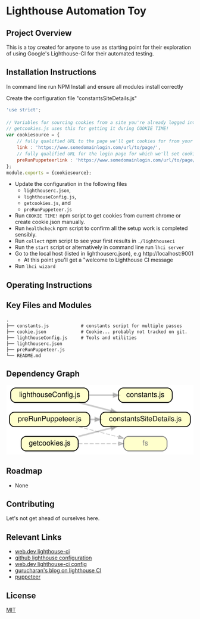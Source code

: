 # Lighthouse Automation Toy

## Project Overview
This is a toy created for anyone to use as starting point for their exploration of using Google's Lighthouse-CI for their automated testing. 

## Installation Instructions
In command line run NPM Install and ensure all modules install correctly

Create the configuration file "constantsSiteDetails.js"
```javascript
'use strict';

// Variables for sourcing cookies from a site you're already logged into.
// getcookies.js uses this for getting it during COOKIE TIME!
var cookiesource = {
    // fully qualified URL to the page we'll get cookies for from your current browser.
    link : 'https://www.somedomainlogin.com/url/to/page/',
    // fully qualified URL for the login page for which we'll set cookies with puppeteer.
    preRunPuppeteerlink : 'https://www.somedomainlogin.com/url/to/page/',
};
module.exports = {cookiesource};

```

- Update the configuration in the following files
  - `lighthouserc.json`, 
  - `lighthouseConfig.js`, 
  - `getcookies.js`, and 
  - `preRunPuppeteer.js`
- Run `COOKIE TIME!` npm script to get cookies from current chrome or create cookie.json manually.
- Run `healthcheck` npm script to confirm all the setup work is completed sensibly.
- Run `collect` npm script to see your first results in `./lighthouseci`
- Run the `start` script or alternatively in command line run `lhci server`
- Go to the local host (listed in lighthouserc.json), e.g http://localhost:9001
  -  At this point you'll get a "welcome to Lighthouse CI message
- Run `lhci wizard`

## Operating Instructions

## Key Files and Modules
    .
    ├── constants.js            # constants script for multiple passes
    ├── cookie.json             # Cookie... probably not tracked on git.
    ├── lighthouseConfig.js     # Tools and utilities
    ├── lighthouserc.json
    ├── preRunPuppeteer.js
    └── README.md
## Dependency Graph
![Dependency Graph svg](./docs/dependencygraph.svg)

## Roadmap
- None

## Contributing
Let's not get ahead of ourselves here.

## Relevant Links
-  [web.dev lighthouse-ci](https://web.dev/lighthouse-ci/)
-  [github lighthouse configuration](https://github.com/GoogleChrome/lighthouse/blob/master/docs/configuration.md)
-  [web.dev lighthouse-ci config](https://github.com/GoogleChrome/lighthouse-ci/blob/main/docs/configuration.md)
-  [gurucharan's blog on lighthouse CI](https://www.gurucharan.in/web/nodejs/lighthouse-ci-the-complete-guide-part-1/)
-  [puppeteer](https://github.com/puppeteer/puppeteer/blob/v2.0.0/docs/api.md#class-browser)

## License
[MIT](https://choosealicense.com/licenses/mit/)